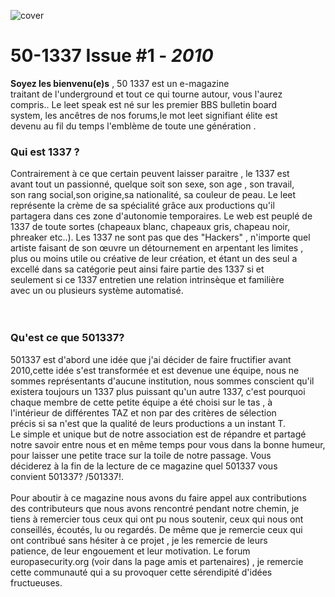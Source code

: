 ![cover](https://cloud.githubusercontent.com/assets/8536299/13036401/befd9686-d366-11e5-99ac-8dfc376845f6.jpg)

50-1337 Issue #1 - *2010*
=========

**Soyez les bienvenu(e)s** , 50 1337 est un e-magazine</br >
traitant de l'underground et tout ce qui tourne autour, vous l'aurez</br >
compris.. Le leet speak est né sur les premier BBS bulletin board</br >
system, les ancêtres de nos forums,le mot leet signifiant élite est</br >
devenu au fil du temps l'emblème de toute une génération .</br >

### Qui est 1337 ?
Contrairement à ce que certain peuvent laisser paraitre , le 1337 est</br >
avant tout un passionné, quelque soit son sexe, son age , son travail,</br >
son rang social,son origine,sa nationalité, sa couleur de peau. Le leet</br >
représente la crème de sa spécialité grâce aux productions qu'il</br >
partagera dans ces zone d'autonomie temporaires. Le web est peuplé de</br >
1337 de toute sortes (chapeaux blanc, chapeaux gris, chapeau noir,</br >
phreaker etc..). Les 1337 ne sont pas que des "Hackers" , n'importe quel</br >
artiste faisant de son œuvre un détournement en arpentant les limites ,</br >
plus ou moins utile ou créative de leur création, et étant un des seul a</br >
excellé dans sa catégorie peut ainsi faire partie des 1337 si et</br >
seulement si ce 1337 entretien une relation intrinsèque et familière</br >
avec un ou plusieurs système automatisé.</br >
</br >
</br >
### Qu'est ce que 501337?
501337 est d'abord une idée que j'ai décider de faire fructifier avant</br >
2010,cette idée s'est transformée et est devenue une équipe, nous ne</br >
sommes représentants d'aucune institution, nous sommes conscient qu'il</br >
existera toujours un 1337 plus puissant qu'un autre 1337, c'est pourquoi</br >
chaque membre de cette petite équipe a été choisi sur le tas , à</br >
l'intérieur de différentes TAZ et non par des critères de sélection</br >
précis si sa n'est que la qualité de leurs productions a un instant T.</br >
Le simple et unique but de notre association est de répandre et partagé</br >
notre savoir entre nous et en même temps pour vous dans la bonne humeur,</br >
pour laisser une petite trace sur la toile de notre passage. Vous</br >
déciderez à la fin de la lecture de ce magazine quel 501337 vous</br >
convient 501337? /501337!.</br >
</br >
Pour aboutir à ce magazine nous avons du faire appel aux contributions</br >
des contributeurs que nous avons rencontré pendant notre chemin, je</br >
tiens à remercier tous ceux qui ont pu nous soutenir, ceux qui nous ont</br >
conseillés, écoutés, lu ou regardés. De même que je remercie ceux qui</br >
ont contribué sans hésiter à ce projet , je les remercie de leurs</br >
patience, de leur engouement et leur motivation. Le forum</br >
europasecurity.org (voir dans la page amis et partenaires) , je remercie</br >
cette communauté qui a su provoquer cette sérendipité d'idées</br >
fructueuses.</br >
